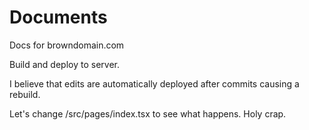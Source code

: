 # Documents 
Docs for browndomain.com

Build and deploy to server.

I believe that edits are automatically deployed after commits causing a rebuild.

Let's change /src/pages/index.tsx to see what happens.  Holy crap.  


